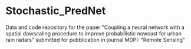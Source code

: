 # Stochastic_PredNet

Data and code repository for the paper 
"Coupling a neural network with a spatial dowscaling procedure to improve probabilistic nowcast for urban rain radars"
submitted for pubblication in journal MDPI: "Remote Sensing"

